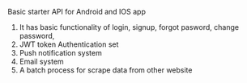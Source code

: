 Basic starter API for Android and IOS app

1. It has basic functionality of login, signup, forgot pasword, change password,
2. JWT token Authentication set
3. Push notification system
4. Email system 
5. A batch process for scrape data from other website 
